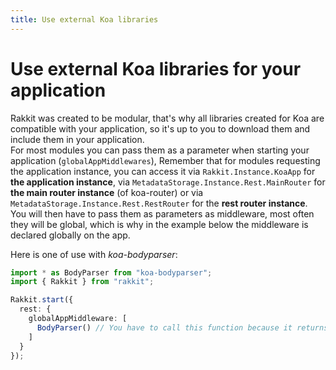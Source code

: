 ```yaml
---
title: Use external Koa libraries
---
```


# Use external Koa libraries for your application
Rakkit was created to be modular, that's why all libraries created for Koa are compatible with your application, so it's up to you to download them and include them in your application.  
For most modules you can pass them as a parameter when starting your application (`globalAppMiddlewares`),
Remember that for modules requesting the application instance, you can access it via `Rakkit.Instance.KoaApp` for **the application instance**, via `MetadataStorage.Instance.Rest.MainRouter` for **the main router instance** (of koa-router) or via `MetadataStorage.Instance.Rest.RestRouter` for the **rest router instance**.  
You will then have to pass them as parameters as middleware, most often they will be global, which is why in the example below the middleware is declared globally on the app.

Here is one of use with _koa-bodyparser_:
```typescript
import * as BodyParser from "koa-bodyparser";
import { Rakkit } from "rakkit";

Rakkit.start({
  rest: {
    globalAppMiddleware: [
      BodyParser() // You have to call this function because it returns a middleware
    ]
  } 
});
```
